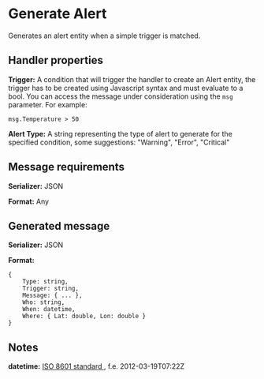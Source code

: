 # Generate Alert

Generates an alert entity when a simple trigger is matched.

## Handler properties

**Trigger:** A condition that will trigger the handler to create an Alert entity, the trigger has to be created using Javascript syntax and must evaluate to a bool. You can access the message under consideration using the `msg` parameter. For example:

	msg.Temperature > 50

**Alert Type:** A string representing the type of alert to generate for the specified condition, some suggestions: "Warning", "Error", "Critical"

## Message requirements

**Serializer:** JSON

**Format:** Any

## Generated message

**Serializer:** JSON

**Format:**

	{
		Type: string,
        Trigger: string,
        Message: { ... },
		Who: string,
        When: datetime,
        Where: { Lat: double, Lon: double }        
	}

## Notes

**datetime:** [ISO 8601 standard ](http://en.wikipedia.org/wiki/ISO_8601), f.e. 2012-03-19T07:22Z